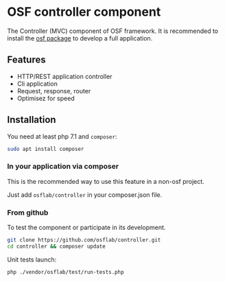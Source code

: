 # OSF controller component

The Controller (MVC) component of OSF framework. It is recommended to install the [osf package](https://github.com/osflab/osf) to develop a full application.

## Features

* HTTP/REST application controller
* Cli application
* Request, response, router
* Optimisez for speed

## Installation

You need at least php 7.1 and `composer`:

```bash
sudo apt install composer
```

### In your application via composer

This is the recommended way to use this feature in a non-osf project.

Just add `osflab/controller` in your composer.json file.

### From github

To test the component or participate in its development.

```bash
git clone https://github.com/osflab/controller.git
cd controller && composer update
```

Unit tests launch:

```bash
php ./vendor/osflab/test/run-tests.php
```
